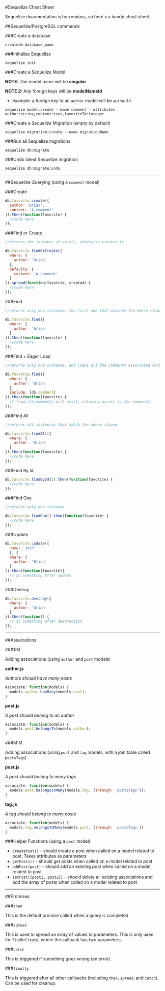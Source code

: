 #Sequelize Cheat Sheet

Sequelize documentation is horrendous, so here's a handy cheat sheet.

##Sequelize/PostgreSQL commands

###Create a database
```
createdb database_name
```

###Initialize Sequelize
```
sequelize init
```

###Create a Sequelize Model

**NOTE:** The model name will be **singular**

**NOTE 2:** Any foreign keys will be **modelNameId**
  * example: a foreign key to an `author` model will be `authorId`

```
sequelize model:create --name comment --attributes author:string,content:text,favoriteId:integer
```

###Create a Sequelize Migration (empty by default)
```
sequelize migration:create --name migrationName
```

###Run all Sequelize migrations
```
sequelize db:migrate
```

###Undo latest Sequelize migration
```
sequelize db:migrate:undo
```

---

##Sequelize Querying (using a `comment` model)

###Create
```js
db.favorite.create({
  author: 'Brian',
  content: 'A comment'
}).then(function(favorite) {
  //code here
});
```

###Find or Create
```js
//returns the instance if exists, otherwise creates it

db.favorite.findOrCreate({
  where: {
    author: 'Brian'
  },
  defaults: {
    content: 'A comment'
  }
}).spread(function(favorite, created) {
  //code here
});
```

###Find
```js
//returns only one instance; the first one that matches the where clause

db.favorite.find({
  where: {
    author: 'Brian'
  }
}).then(function(favorite) {
  //code here
});
```

###Find + Eager Load
```js
//returns only one instance, and loads all the comments associated with the favorite

db.favorite.find({
  where: {
    author: 'Brian'
  },
  include: [db.comment]
}).then(function(favorite) {
  // favorite.comments will exist, allowing access to the comments
});
```

###Find All
```js
//returns all instances that match the where clause

db.favorite.findAll({
  where: {
    author: 'Brian'
  }
}).then(function(favorite) {
  //code here
});
```

###Find By Id
```js
db.favorite.findById(1).then(function(favorite) {
  //code here
});
```

###Find One
```js
//returns only one instance

db.favorite.findOne().then(function(favorite) {
  //code here
});
```

###Update
```js
db.favorite.update({
  name: 'Josh'
  }, {
  where: {
    author: 'Brian'
  }
}).then(function(favorite){
  // do something after update
});
```

###Destroy
```js
db.favorite.destroy({
  where: {
    author: 'Brian'
  }
}).then(function() {
  // do something after destruction
});
```

---

##Associations

###1:M

Adding associations (using `author` and `post` models)

**author.js**

*Authors should have many posts*
```js
associate: function(models) {
  models.author.hasMany(models.post);
}
```

**post.js**

*A post should belong to an author*
```js
associate: function(models) {
  models.post.belongsTo(models.author);
}
```


###M:M

Adding associations (using `post` and `tag` models, with a join table called `postsTags`)

**post.js**

*A post should belong to many tags*
```js
associate: function(models) {
  models.post.belongsToMany(models.tag, {through: 'postsTags'});
}
```

**tag.js**

*A tag should belong to many posts*
```js
associate: function(models) {
  models.tag.belongsToMany(models.post, {through: 'postsTags'})
}
```

###Helper Functions (using a `post` model)

* `createPost()` - should create a post when called on a model related to post. Takes attributes as parameters
* `getPosts()` - should get posts when called on a model related to post
* `addPost(post)` - should add an existing post when called on a model related to post
* `setPost([post1, post2])` - should delete all existing associations and add the array of posts when called on a model related to post

---

##Promises

###`then`

This is the default promise called when a query is completed.

###`spread`

This is used to spread an array of values to parameters. This is only used for `findOrCreate`, where the callback has two parameters.

###`catch`

This is triggered if something goes wrong (an error).

###`finally`

This is triggered after all other callbacks (including `then`, `spread`, and `catch`). Can be used for cleanup.
